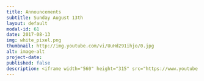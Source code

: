 ```yaml
---
title: Announcements
subtitle: Sunday August 13th
layout: default
modal-id: 61
date: 2017-08-13
img: white_pixel.png
thumbnail: http://img.youtube.com/vi/UuHd291ihjo/0.jpg
alt: image-alt
project-date:
published: false
description: <iframe width="560" height="315" src="https://www.youtube.com/embed/UuHd291ihjo" frameborder="0" allowfullscreen></iframe>
---
```

